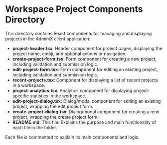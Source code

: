 # Workspace Project Components Directory

This directory contains React components for managing and displaying projects in the AdminiX client application:

- **project-header.tsx**: Header component for project pages, displaying the project name, emoji, and optional actions or navigation.
- **create-project-form.tsx**: Form component for creating a new project, including validation and submission logic.
- **edit-project-form.tsx**: Form component for editing an existing project, including validation and submission logic.
- **recent-projects.tsx**: Component for displaying a list of recent projects in a workspace.
- **project-analytics.tsx**: Analytics component for displaying project-specific statistics in the workspace.
- **edit-project-dialog.tsx**: Dialog/modal component for editing an existing project, wrapping the edit project form.
- **create-project-dialog.tsx**: Dialog/modal component for creating a new project, wrapping the create project form.
- **README.md**: This file. Explains the purpose and main functionality of each file in the folder.

Each file is commented to explain its main components and logic. 